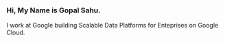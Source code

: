 ### Hi, My Name is Gopal Sahu.
I work at Google building Scalable Data Platforms for Enteprises on Google Cloud.


<!---
Gopal-Sahu/Gopal-Sahu is a ✨ special ✨ repository because its `README.md` (this file) appears on your GitHub profile.
You can click the Preview link to take a look at your changes.
--->
